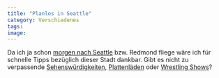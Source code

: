 ```yaml
---
title: "Planlos in Seattle"
category: Verschiedenes
tags: 
image: 
---
```


Da ich ja schon [morgen nach Seattle](http://www.misantropolis.de/2006/09/zwecks-angeben) bzw. Redmond fliege wäre ich für schnelle Tipps bezüglich dieser Stadt dankbar. Gibt es nicht zu verpassende [Sehenswürdigkeiten](http://www.enjoyseattle.com/), [Plattenläden](http://www.zeit.de/online/2006/38/bildergalerie-kunstverein) oder [Wrestling Shows](http://de.wikipedia.org/wiki/Wrestling)?